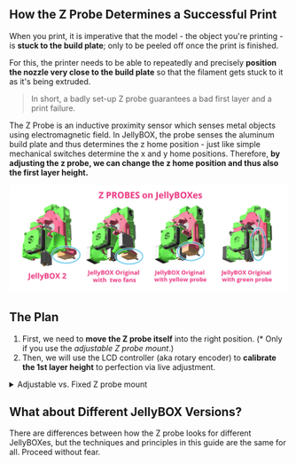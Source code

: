 ## How the Z Probe Determines a Successful Print

When you print, it is imperative that the model - the object you're printing - is **stuck to the build plate**; only to be peeled off once the print is finished.

For this, the printer needs to be able to repeatedly and precisely **position the nozzle very close to the build plate** so that the filament gets stuck to it as it's being extruded.

> In short, a badly set-up Z probe guarantees a bad first layer and a print failure.

The Z Probe is an inductive proximity sensor which senses metal objects using electromagnetic field. In JellyBOX, the probe senses the aluminum build plate and thus determines the z home position - just like simple mechanical switches determine the x and y home positions. Therefore, **by adjusting the z probe, we can change the z home position and thus also the first layer height.**

![z-probe-variants.png](assets/z-probe-variants.png)

## The Plan

1. First, we need to **move the Z probe itself** into the right position. (* Only if you use the _adjustable Z probe mount_.)
2. Then, we will use the LCD controller (aka rotary encoder) to **calibrate the 1st layer height** to perfection via live adjustment.

<details>
<summary>
Adjustable vs. Fixed Z probe mount
</summary>

![zprobe-mount.png](assets/zprobe-mount.png)

**Adjustable Z probe mount** is
- 👍 Perfect for power users who want to use hotends of different lengths (like full metal E3D v6 hotend).
- 👍 Compatible with jb JellyBOX Original and 2.
- 👎 Under certain conditions can move if disturbed.

**Fixed Z probe mount** is
- 👍 Easier to use
- 👍 Can never move once set-up
- 👎 Is only compatible with JellyBOX 2 in the moment
</details>


## What about Different JellyBOX Versions?

There are differences between how the Z probe looks for different JellyBOXes, but the techniques and principles in this guide are the same for all. Proceed without fear.